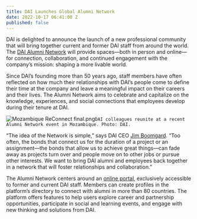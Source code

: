 ```yaml
---
title: DAI Launches Global Alumni Network
date: 2022-10-17 06:41:00 Z
published: false
---
```


DAI is delighted to announce the launch of a new professional community that will bring together current and former DAI staff from around the world. The [DAI Alumni Network](https://alumni.dai.com/) will provide spaces—both in person and online—for connection, collaboration, and continued engagement with the company’s mission: shaping a more livable world. 

Since DAI’s founding more than 50 years ago, staff members have often reflected on how much their relationships with DAI’s people come to define their time at the company and leave a meaningful impact on their careers and their lives. The Alumni Network aims to celebrate and capitalize on the knowledge, experiences, and social connections that employees develop during their tenure at DAI.  

![Mozambique ReConnect final.png](/uploads/Mozambique%20ReConnect%20final.png)`DAI colleagues reunite at a recent Alumni Network event in Mozambique. Photo: DAI.`

“The idea of the Network is simple,” says DAI CEO [Jim Boomgard](https://www.dai.com/who-we-are/board/james-boomgard). “Too often, the bonds that connect us for the duration of a project or an assignment—the bonds that allow us to achieve great things—can fade away as projects turn over and people move on to other jobs or pursue other interests. We want to bring DAI alumni and employees back together in a network that will foster relationships and collaboration.” 

The Alumni Network centers around an [online portal](https://alumni.dai.com/), exclusively accessible to former and current DAI staff. Members can create profiles in the platform’s directory to connect with alumni in more than 80 countries. The platform offers features to help users explore career and partnership opportunities, participate in social and learning events, and engage with new thinking and solutions from DAI.